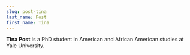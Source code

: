 ```yaml
---
slug: post-tina
last_name: Post
first_name: Tina
---
```

**Tina Post** is a PhD student in American and African American studies at Yale University.